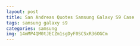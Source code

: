 ```yaml
---
layout: post
title: San Andreas Quotes Samsung Galaxy S9 Case
tags: samsung galaxy s9
categories: samsung
img: 14mMP4QM0tJECZm1sgDyF0SCSxR36OGCm
---
```

